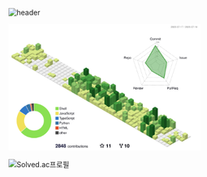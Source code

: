 ![header](https://capsule-render.vercel.app/api?type=waving&color=auto&height=300&section=header&text=Berom&fontSize=90&animation=fadeIn&fontAlignY=38&desc=기록을%20지향하는%20개발자가%20되고싶습니다&descAlignY=51&descAlign=62)

<img src="./profile-3d-contrib/profile-green-animate.svg" alt="SVG Image" style="width: 75%;">


![Solved.ac프로필](http://mazassumnida.wtf/api/v2/generate_badge?boj=310o)
